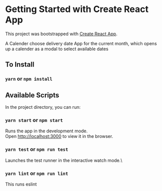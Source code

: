 # Getting Started with Create React App

This project was bootstrapped with [Create React App](https://github.com/facebook/create-react-app).


A Calender choose delivery date App for the current month, which opens up a calender as a modal to select
available dates

## To Install


### `yarn` or `npm install`


## Available Scripts

In the project directory, you can run:

### `yarn start` or `npm start`

Runs the app in the development mode.\
Open [http://localhost:3000](http://localhost:3000) to view it in the browser.


### `yarn test` or `npm run test`

Launches the test runner in the interactive watch mode.\

### `yarn lint` or `npm run lint`

This runs eslint





